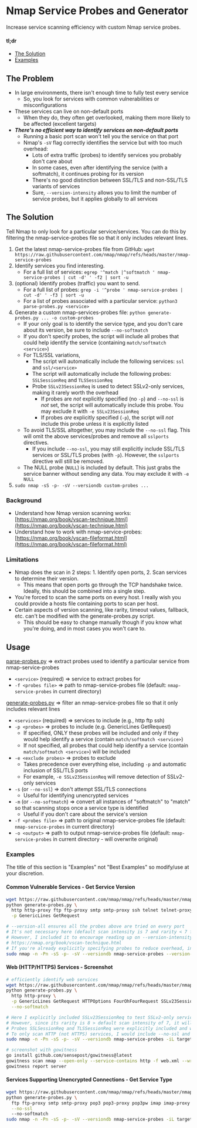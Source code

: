# Nmap Service Probes and Generator
Increase service scanning efficiency with custom Nmap service probes.
#### tl;dr
- [The Solution](#The-Solution)
- [Examples](#Examples)
## The Problem
- In large environments, there isn't enough time to fully test every service
  - So, you look for services with common vulnerabilities or misconfigurations
- These services can live on non-default ports
  - When they do, they often get overlooked, making them more likely to be affected (excellent targets)
- **_There's no efficient way to identify services on non-default ports_**
  - Running a basic port scan won't tell you the service on that port
  - Nmap's `-sV` flag correctly identifies the service but with too much overhead:
    - Lots of extra traffic (probes) to identify services you probably don't care about
    - In some cases, even after identifying the service (with a softmatch), it continues probing for its version
    - There's no good distinction between SSL/TLS and non-SSL/TLS variants of services
    - Sure, `--version-intensity` allows you to limit the number of service probes, but it applies globally to all services
## The Solution
Tell Nmap to only look for a particular service/services. You can do this by filtering the nmap-service-probes file so that it only includes relevant lines.
1. Get the latest nmap-service-probes file from GitHub: `wget https://raw.githubusercontent.com/nmap/nmap/refs/heads/master/nmap-service-probes`
2. Identify services you find interesting.
   - For a full list of services: `egrep '^match |^softmatch ' nmap-service-probes | cut -d' ' -f2 | sort -u`
4. (optional) Identify probes (traffic) you want to send.
   - For a full list of probes: `grep -i '^probe ' nmap-service-probes | cut -d' ' -f3 | sort -u`
   - For a list of probes associated with a particular service: `python3 parse-probes.py <service>`
5. Generate a custom nmap-services-probes file: `python generate-probes.py ... -o custom-probes`
   - If your only goal is to identify the service type, and you don't care about its version, be sure to include `--no-softmatch`
   - If you don't specify probes, the script will include all probes that could help identify the service (containing `match/softmatch <service>`)
   - For TLS/SSL variations,
     - The script will automatically include the following services: `ssl` and `ssl/<service>`
     - The script will automatically include the following probes: `SSLSessionReq` and `TLSSessionReq`
     - Probe `SSLv23SessionReq` is used to detect SSLv2-only services, making it rarely worth the overhead
       - If probes are _not_ explicitly specified (no `-p`) and `--no-ssl` is _not_ set, the script will automatically include this probe. You may exclude it with `-e SSLv23SessionReq`
       - If probes _are_ explicitly specified (`-p`), the script will _not_ include this probe unless it is explicitly listed
   - To avoid TLS/SSL altogether, you may include the `--no-ssl` flag. This will omit the above services/probes and remove all `sslports` directives.
     - If you include `--no-ssl`, you may still explicitly include SSL/TLS services or SSL/TLS probes (with `-p`). However, the `sslports` directive will still be removed.
   - The NULL probe (`NULL`) is included by default. This just grabs the service banner without sending any data. You may exclude it with `-e NULL`
6. `sudo nmap -sS -p- -sV --versiondb custom-probes ...`
### Background
- Understand how Nmap version scanning works: [https://nmap.org/book/vscan-technique.html](https://nmap.org/book/vscan-technique.html)
- Understand how to work with nmap-service-probes: [https://nmap.org/book/vscan-fileformat.html](https://nmap.org/book/vscan-fileformat.html)
### Limitations
- Nmap does the scan in 2 steps: 1. Identify open ports, 2. Scan services to determine their version.
  - This means that open ports go through the TCP handshake twice. Ideally, this should be combined into a single step.
- You're forced to scan the same ports on every host. I really wish you could provide a hosts file containing ports to scan per host.
- Certain aspects of version scanning, like rarity, timeout values, fallback, etc. can't be modified with the generate-probes.py script.
  - This should be easy to change manually though if you know what you're doing, and in most cases you won't care to.
## Usage
[parse-probes.py](parse-probes.py) ⇒ extract probes used to identify a particular service from nmap-service-probes
- `<service>` (required) ⇒ service to extract probes for
- `-f <probes file>` ⇒ path to nmap-service-probes file (default: `nmap-service-probes` in current directory)

[generate-probes.py](generate-probes.py) ⇒ filter an nmap-service-probes file so that it only includes relevant lines
- `<services>` (required) ⇒ services to include (e.g., http ftp ssh)
- `-p <probes>` ⇒ probes to include (e.g. GenericLines GetRequest)
  - If specified, ONLY these probes will be included and only if they would help identify a service (contain `match/softmatch <service>`)
  - If not specified, all probes that could help identify a service (contain `match/softmatch <service>`) will be included
- `-e <exclude probes>` ⇒ probes to exclude
  - Takes precedence over everything else, including `-p` and automatic inclusion of SSL/TLS ports
  - For example, `-e SSLv23SessionReq` will remove detection of SSLv2-only services
- `-s` (or `--no-ssl`) ⇒ don't attempt SSL/TLS connections
  - Useful for identifying unencrypted services
- `-m` (or `--no-softmatch`) ⇒ convert all instances of "softmatch" to "match" so that scanning stops once a service type is identified
  - Useful if you don't care about the service's version
- `-f <probes file>` ⇒ path to original nmap-service-probes file (default: `nmap-service-probes` in current directory)
- `-o <output>` ⇒ path to output nmap-service-probes file (default: `nmap-service-probes` in current directory - will overwrite original)
### Examples
The title of this section is "Examples" not "Best Examples" so modify/use at your discretion.
#### Common Vulnerable Services - Get Service Version
```bash
wget https://raw.githubusercontent.com/nmap/nmap/refs/heads/master/nmap-service-probes
python generate-probes.py \
  http http-proxy ftp ftp-proxy smtp smtp-proxy ssh telnet telnet-proxy vnc vnc-http cisco-smartinstall \
  -p GenericLines GetRequest

# --version-all ensures all the probes above are tried on every port
# It's not necessary here (default scan intensity is 7 and rarity < 7 for all the above probes)
# However, I included it to encourage reading up on --version-intensity <intensity>, --version-light, and --version-all
# https://nmap.org/book/vscan-technique.html
# If you're already explicitly specifying probes to reduce overhead, including --version-all could be a good habit to get into
sudo nmap -n -Pn -sS -p- -sV --versiondb nmap-service-probes --version-all -iL targets.txt -oA common --open
```
#### Web (HTTP/HTTPS) Services - Screenshot
```bash
# efficiently identify web services
wget https://raw.githubusercontent.com/nmap/nmap/refs/heads/master/nmap-service-probes
python generate-probes.py \
  http http-proxy \
  -p GenericLines GetRequest HTTPOptions FourOhFourRequest SSLv23SessionReq \
  --no-softmatch

# Here I explicitly included SSLv23SessionReq to test SSLv2-only services
# However, since its rarity is 8 > default scan intensity of 7, it will only probe common web ports (specified in the ports directive)
# Probes SSLSessionReq and TLSSessionReq were explicitly included and will be attempted on all ports because their rarity is 1 < default scan intensity of 7
# To only scan HTTP (not HTTPS) services, I would include --no-ssl and remove SSLv23SessionReq in the command above
sudo nmap -n -Pn -sS -p- -sV --versiondb nmap-service-probes -iL targets.txt -oA web --open

# screenshot with gowitness
go install github.com/sensepost/gowitness@latest
gowitness scan nmap --open-only --service-contains http -f web.xml --write-db
gowitness report server
```
#### Services Supporting Unencrypted Connections - Get Service Type
```bash
wget https://raw.githubusercontent.com/nmap/nmap/refs/heads/master/nmap-service-probes
python generate-probes.py \
  ftp ftp-proxy smtp smtp-proxy pop3 pop3-proxy pop3pw imap imap-proxy ssh telnet telnet-proxy vnc nuuo-vnc vnc-http \
  --no-ssl
  --no-softmatch
sudo nmap -n -Pn -sS -p- -sV --versiondb nmap-service-probes -iL targets.txt -oA unencrypted --open
```
